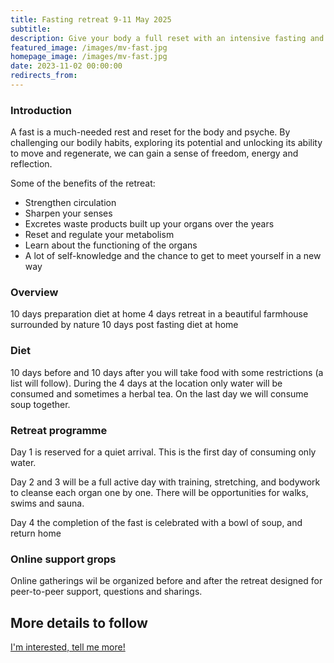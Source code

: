 ```yaml
---
title: Fasting retreat 9-11 May 2025
subtitle: 
description: Give your body a full reset with an intensive fasting and body therapy retreat, designed tp cleanse muscles, organs, emotions and the mind. Lead by Steffen Lundgaard, with over 15 years of experience in leading fasting retreats.
featured_image: /images/mv-fast.jpg
homepage_image: /images/mv-fast.jpg
date: 2023-11-02 00:00:00
redirects_from:
---
```


### Introduction

A fast is a much-needed rest and reset for the body and psyche.
By challenging our bodily habits, exploring its potential and unlocking its ability to move and regenerate, we can gain a sense of freedom, energy and reflection.

Some of the benefits of the retreat:
- Strengthen circulation
- Sharpen your senses
- Excretes waste products built up your organs over the years
- Reset and regulate your metabolism
- Learn about the functioning of the organs
- A lot of self-knowledge and the chance to get to meet yourself in a new way

### Overview

10 days preparation diet at home
4 days retreat in a beautiful farmhouse surrounded by nature
10 days post fasting diet at home

### Diet

10 days before and 10 days after you will take food with some restrictions (a list will follow).
During the 4 days at the location only water will be consumed and sometimes a herbal tea.
On the last day we will consume soup together.

### Retreat programme

Day 1 is reserved for a quiet arrival.
This is the first day of consuming only water.

Day 2 and 3 will be a full active day with training, stretching, and bodywork to cleanse each organ one by one.
There will be opportunities for walks, swims and sauna.

Day 4 the completion of the fast is celebrated with a bowl of soup, and return home

### Online support grops

Online gatherings wil be organized before and after the retreat designed for peer-to-peer support, questions
and sharings.

## More details to follow

<a href="/contact" class="button button--large">I'm interested, tell me more!</a>
